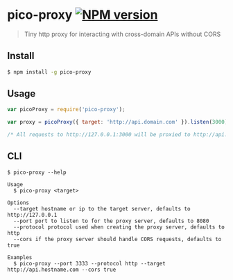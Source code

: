 # pico-proxy [![NPM version][npm-image]][npm-url]
> Tiny http proxy for interacting with cross-domain APIs without CORS


## Install

```sh
$ npm install -g pico-proxy
```


## Usage

```js
var picoProxy = require('pico-proxy');

var proxy = picoProxy({ target: 'http://api.domain.com' }).listen(3000);

/* All requests to http://127.0.0.1:3000 will be proxied to http://api.domain.com */
```

## CLI

```
$ pico-proxy --help                    

Usage
  $ pico-proxy <target>

Options
  --target hostname or ip to the target server, defaults to http://127.0.0.1
  --port port to listen to for the proxy server, defaults to 8080
  --protocol protocol used when creating the proxy server, defaults to http
  --cors if the proxy server should handle CORS requests, defaults to true

Examples
  $ pico-proxy --port 3333 --protocol http --target http://api.hostname.com --cors true
```
[npm-image]: https://badge.fury.io/js/pico-proxy.svg
[npm-url]: https://npmjs.org/package/pico-proxy
